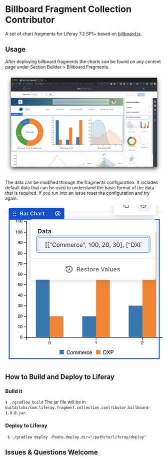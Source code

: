 # Billboard Fragment Collection Contributor

A set of chart fragments for Liferay 7.2 SP1+ based on [billboard.js](https://naver.github.io/billboard.js/).

## Usage

After deploying billboard fragments the charts can be found on any content page under Section Builder > Billboard Fragments. 

![billboard-fragments](/images/billboard-fragments.png)

The data can be modified through the fragments configuration. It includes default data that can be used to understand the basic format of the data that is required. If you run into an issue reset the configuration and try again.

![data-configuration](/images/configuration.png)

## How to Build and Deploy to Liferay

### Build it
` $ ./gradlew build `
The jar file will be in `build/libs/com.liferay.fragment.collection.contributor.billboard-1.0.0.jar`.

### Deploy to Liferay
` $ ./gradlew deploy -Pauto.deploy.dir="/path/to/liferay/deploy"`

## Issues & Questions Welcome